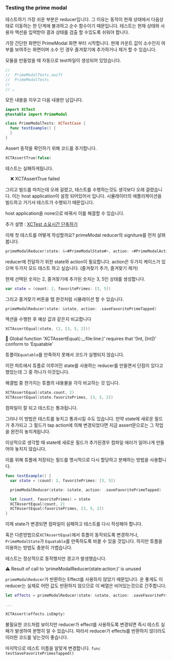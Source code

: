 ### Testing the prime modal

 테스트하기 가장 쉬운 부분은 reducer입니다. 그 이유는 동작이 현재 상태에서 다음상태로 이동하는 한 단계에 불과하고 순수 함수이기 때문입니다. 테스트는 현재 상태와 사용자 액션을 입력받아 결과 상태를 검출 할 수있도록 쉬워야 합니다.

 가장 간단한 화면인 PrimeModal 화면 부터 시작합니다. 현재 카운트 값이 소수인지 여부를 보여주는 화면이며 소수 인 경우 즐겨찾기에 추가하거나 제거 할 수 있습니다.

 모듈을 만들었을 때 자동으로 test파일이 생성되어 있었습니다.

```swift
//
//  PrimeModalTests.swift
//  PrimeModalTests
//
// …
```

모든 내용을 지우고 다음 내용만 남깁니다.

```swift
import XCTest
@testable import PrimeModal

class PrimeModalTests: XCTestCase {
  func testExample() {
  }
}
```

Assert 동작을 확인하기 위해 코드를 추가합니다.

```swift
XCTAssertTrue(false)
```

테스트는 실패하게됩니다. 

    ❌ XCTAssertTrue failed

 그리고 빌드를 마치는데 오래 걸렸고, 테스트를 수행하는것도 생각보다 오래 걸렸습니다. 이는 host application이 설정 되어있어서 입니다. 시뮬레이터의 애플리케이션을 빌드하고 거기서 테스트가 수행되기 때문입니다.

 host application을 none으로 바꿔서 이를 해결할 수 있습니다.

추가 설명 :  [XCTest 소요시간 단축하기](https://soojin.ro/blog/application-library-test)

이제 첫 테스트를 어떻게 작성할까요? primeModal reducer의 signiture를 먼저 살펴봅니다.

```swift
primeModalReducer(state: &<#PrimeModalState#>, action: <#PrimeModalAction#>)
```

reducer에 전달하기 위한 state와 action이 필요합니다. action은 두가지 케이스가 있으며 두가지 모드 테스트 하고 싶습니다. (즐겨찾기 추가, 즐겨찾기 제거)

현재 선택된 숫자는 2, 즐겨찾기에 추가된 숫자는 3, 5인 상태를 생성합니다.

```swift
var state = (count: 2, favoritePrimes: [3, 5])
```

그리고 즐겨찾기 버튼을 탭 한것처럼 시뮬레이션 할 수 있습니다.

```swift
primeModalReducer(state: &state, action: .saveFavoritePrimeTapped)
```

액션을 수행한 후 예상 값과 같은지 비교합니다

```swift
XCTAssertEqual(state, (2, [3, 5, 2]))
```

 🛑 Global function ‘XCTAssertEqual(*:*:_:file:line:)’ requires that ‘(Int, [Int])’ conform to ‘Equatable’

튜플이`Equatable`를 만족하지 못해서 코드가 실행되지 않습니다.

 이전 파트에서 튜플로 이루어진 state를 사용하는 reducer를 만들면서 단점이 있다고 했었는데 그 중 하나가 이것입니다.



해결법 중 한가지는 튜플의 내용물을 각각 비교하는 것 입니다.

```swift
XCTAssertEqual(state.count, 2)
XCTAssertEqual(state.favoritePrimes, [3, 5, 2])
```

컴파일이 잘 되고 테스트는 통과됩니다.



 그러나 이 방법은 테스트를 놓치고 통과시킬 수도 있습니다. 만약 state에 새로운 필드가 추가되고 그 필드가 tap action에 의해 변경되었다면 지금 assert문으로는 그 작업을 완전히 놓치게됩니다.

 이상적으로 생각할 때 state에 새로운 필드가 추가된경우 컴파일 애러가 일어나게 만들어야 놓치지 않습니다.



이를 위해 튜플에 저장되는 필드를 명시적으로 다시 할당하고 분해하는 방법을 사용합니다.

```swift
func testExample() {
  var state = (count: 2, favoritePrimes: [3, 5])

  primeModalReducer(state: &state, action: .saveFavoritePrimeTapped)

  let (count, favoritePrimes) = state
  XCTAssertEqual(count, 2)
  XCTAssertEqual(favoritePrimes, [3, 5, 2])
}
```

이제 state가 변경되면 컴파일이 실패하고 테스트를 다시 작성해야 합니다.



 혹은 다른방법으로`XCTAssertEqual`에서 튜플이 동작되도록 변경하거나, `PrimeModalState`가 `Equatable`를 만족하도록 바꿀 수 있을 것입니다. 하지만 튜플을 이용하는 방법도 충분히 가볍습니다.



테스트는 정상적으로 동작했지만 경고가 발생했습니다.

⚠️ Result of call to ‘primeModalReducer(state:action:)’ is unused

`primeModalReducer`가 반환하는 Effect를 사용하지 않았기 때문입니다. 운 좋게도 이 reducer는 실제로 어떤 값도 반환하지 않으므로 이 배열은 비어있는것으로 간주합니다.

```swift
let effects = primeModalReducer(state: &state, action: .saveFavoritePrimeTapped)

...

XCTAssert(effects.isEmpty)
```

 불필요한 코드처럼 보이지만 reducer가 effect를 사용하도록 변경되면 즉시 테스트 실패가 발생하여 분명히 알 수 있습니다. 따라서 reducer가 effects를 반환하지 않더라도 이러한 코드를 넣는것이 좋습니다.

마지막으로 테스트 이름을 알맞게 변경합니다. `func  testSaveFavoritePrimesTapped() `




